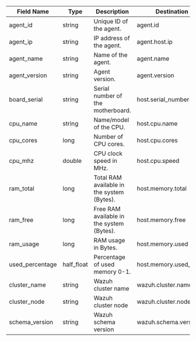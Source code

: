 | Field Name      | Type       | Description                                | Destination Field           | Custom |
| --------------- | ---------- | ------------------------------------------ | --------------------------- | ------ |
| agent_id        | string     | Unique ID of the agent.                    | agent.id                    | FALSE  |
| agent_ip        | string     | IP address of the agent.                   | agent.host.ip               | TRUE   |
| agent_name      | string     | Name of the agent.                         | agent.name                  | FALSE  |
| agent_version   | string     | Agent version.                             | agent.version               | FALSE  |
| board_serial    | string     | Serial number of the motherboard.          | host.serial_number          | TRUE   |
| cpu_name        | string     | Name/model of the CPU.                     | host.cpu.name               | TRUE   |
| cpu_cores       | long       | Number of CPU cores.                       | host.cpu.cores              | TRUE   |
| cpu_mhz         | double     | CPU clock speed in MHz.                    | host.cpu.speed              | TRUE   |
| ram_total       | long       | Total RAM available in the system (Bytes). | host.memory.total           | TRUE   |
| ram_free        | long       | Free RAM available in the system (Bytes).  | host.memory.free            | TRUE   |
| ram_usage       | long       | RAM usage in Bytes.                        | host.memory.used            | TRUE   |
| used_percentage | half_float | Percentage of used memory 0-1.             | host.memory.used_percentage | TRUE   |
| cluster_name    | string     | Wazuh cluster name                         | wazuh.cluster.name          | TRUE   |
| cluster_node    | string     | Wazuh cluster node                         | wazuh.cluster.node          | TRUE   |
| schema_version  | string     | Wazuh schema version                       | wazuh.schema.version        | TRUE   |
